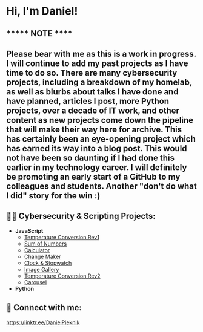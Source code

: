 <h1>Hi, I'm Daniel! </h1>

<h2>***** NOTE ****</h2>
<h2>Please bear with me as this is a work in progress. I will continue to add my past projects as
I have time to do so. There are many cybersecurity projects, including a breakdown of my homelab,
as well as blurbs about talks I have done and have planned, articles I post, more Python projects,
over a decade of IT work, and other content as new projects come down the pipeline that will make 
their way here for archive. This has certainly been an eye-opening project which has earned its way 
into a blog post. This would not have been so daunting if I had done this earlier in my technology career. 
I will definitely be promoting an early start of a GitHub to my colleagues and students. 
Another "don't do what I did" story for the win :)</h2>

<h2>👨‍💻 Cybersecurity & Scripting Projects:</h2>

- <b>JavaScript</b>
  - [Temperature Conversion Rev1](https://github.com/dpieknik/Temperature-Conversion-Rev1)
  - [Sum of Numbers](https://github.com/dpieknik/Sum-of-Numbers)
  - [Calculator](https://github.com/dpieknik/Calculator)
  - [Change Maker](https://github.com/dpieknik/Change-Maker)
  - [Clock & Stopwatch](https://github.com/dpieknik/Clock-Stopwatch)
  - [Image Gallery](https://github.com/dpieknik/Image-Gallery)
  - [Temperature Conversion Rev2](https://github.com/dpieknik/Temperature-Conversion-Rev2)
  - [Carousel](https://github.com/dpieknik/Carousel)
- <b>Python</b>

<h2> 🤳 Connect with me:</h2>

https://linktr.ee/DanielPieknik

<!--
**dpieknik/dpieknik** is a ✨ _special_ ✨ repository because its `README.md` (this file) appears on your GitHub profile.

Here are some ideas to get you started:

- 🔭 I’m currently working on ...
- 🌱 I’m currently learning ...
- 👯 I’m looking to collaborate on ...
- 🤔 I’m looking for help with ...
- 💬 Ask me about ...
- 📫 How to reach me: ...
- 😄 Pronouns: ...
- ⚡ Fun fact: ...
-->
